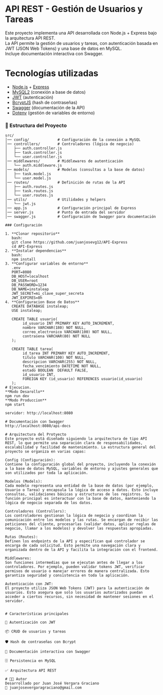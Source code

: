 #  API REST - Gestión de Usuarios y Tareas

Este proyecto implementa una API desarrollada con Node.js + Express bajo la arquitectura API REST.  
La API permite la gestión de usuarios y tareas, con autenticación basada en JWT (JSON Web Tokens) y una base de datos en MySQL.  
Incluye documentación interactiva con Swagger.



#  Tecnologías utilizadas

- [Node.js](https://nodejs.org/) + [Express](https://expressjs.com/)
- [MySQL2](https://www.npmjs.com/package/mysql2) (conexión a base de datos)
- [JWT](https://jwt.io/) (autenticación)
- [BcryptJS](https://www.npmjs.com/package/bcryptjs) (hash de contraseñas)
- [Swagger](https://swagger.io/) (documentación de la API)
- [Dotenv](https://www.npmjs.com/package/dotenv) (gestión de variables de entorno)

### 📂 Estructura del Proyecto

```plaintext
src/
│── config/             # Configuración de la conexión a MySQL
│── controllers/        # Controladores (lógica de negocio)
│   ├── auth.controller.js
│   ├── task.controller.js
│   └── user.controller.js
│── middlewares/        # Middlewares de autenticación
│   └── auth.middleware.js
│── models/             # Modelos (consultas a la base de datos)
│   ├── task.model.js
│   └── user.model.js
│── routes/             # Definición de rutas de la API
│   ├── auth.routes.js
│   ├── task.routes.js
│   └── user.routes.js
│── utils/              # Utilidades y helpers
│   └── jwt.js
│── app.js              # Configuración principal de Express
│── server.js           # Punto de entrada del servidor
│── swagger.js          # Configuración de Swagger para documentación

### Configuración

1. **Clonar repositorio**
   bash:
   git clone https://github.com/juanjosevg12/API-Express
   cd API-Express
2. **Instalar dependencias**
   bash:
   npm install
3. **Configurar variables de entorno**
   .env
   PORT=8080
   DB_HOST=localhost
   DB_USER=root
   DB_PASSWORD=1234
   DB_NAME=instaleap
   JWT_SECRET=mi_clave_super_secreta
   JWT_EXPIRES=8h
4. **Configuracion Base de Datos**
   CREATE DATABASE instaleap;
   USE instaleap;
    
   CREATE TABLE usuario(
    	id_usuario INT PRIMARY KEY AUTO_INCREMENT,
        nombre VARCHAR(180) NOT NULL,
        correo_electronico VARCHAR(100) NOT NULL,
        contrasena VARCHAR(80) NOT NULL
   );
        
   CREATE TABLE tarea(
    	id_tarea INT PRIMARY KEY AUTO_INCREMENT,
        titulo VARCHAR(100) NOT NULL,
        descripcion VARCHAR(255) NOT NULL,
        fecha_vencimiento DATETIME NOT NULL,
        estado BOOLEAN 	DEFAULT FALSE,
        id_usuario INT,
        FOREIGN KEY (id_usuario) REFERENCES usuario(id_usuario) 
   );
# Ejecucion.
**Modo Desarollo**
npm run dev
**Modo Produccion**
npm start

servidor: http://localhost:8080

# Documentación con Swagger
http://localhost:8080/api-docs

# Arquitectura del Protyecto
Este proyecto está diseñado siguiendo la arquitectura de tipo API REST, lo que permite una separación clara de responsabilidades, escalabilidad y facilidad de mantenimiento. La estructura general del proyecto se organiza en varias capas:

Config (Configuración):
Contiene la configuración global del proyecto, incluyendo la conexión a la base de datos MySQL, variables de entorno y ajustes generales que son utilizados por toda la aplicación.

Modelos (Models):
Cada modelo representa una entidad de la base de datos (por ejemplo, Usuario o Tarea) y encapsula la lógica de acceso a datos. Esto incluye consultas, validaciones básicas y estructuras de los registros. Su función principal es interactuar con la base de datos, manteniendo la lógica de negocio separada de los datos.

Controladores (Controllers):
Los controladores gestionan la lógica de negocio y coordinan la comunicación entre los modelos y las rutas. Se encargan de recibir las peticiones del cliente, procesarlas (validar datos, aplicar reglas de negocio, llamar a los modelos) y devolver las respuestas apropiadas.

Rutas (Routes):
Definen los endpoints de la API y especifican qué controlador se encarga de cada solicitud. Esto permite una navegación clara y organizada dentro de la API y facilita la integración con el frontend.

Middlewares:
Son funciones intermedias que se ejecutan antes de llegar a los controladores. Por ejemplo, pueden validar tokens JWT, verificar permisos de usuario o manejar errores de manera centralizada. Esto garantiza seguridad y consistencia en toda la aplicación.

Autenticación con JWT:
El proyecto utiliza JSON Web Tokens (JWT) para la autenticación de usuarios. Esto asegura que solo los usuarios autorizados puedan acceder a ciertos recursos, sin necesidad de mantener sesiones en el servidor.


# Características principales

🔐 Autenticación con JWT

📦 CRUD de usuarios y tareas

🛡️ Hash de contraseñas con Bcrypt

📖 Documentación interactiva con Swagger

🗄️ Persistencia en MySQL

✅ Arquitectura API REST

# 👨‍💻 Autor
Desarrollado por Juan José Vergara Graciano
📧 juanjosevergaragraciano@gmail.com




   
